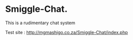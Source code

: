 # Smiggle-Chat.
This is a rudimentary chat system

Test site : http://mgmashigo.co.za/Smiggle-Chat/index.php
